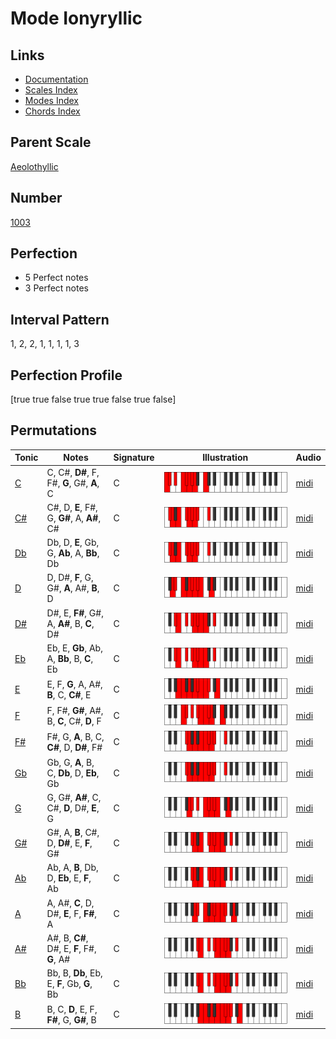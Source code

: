 # Mode Ionyryllic

## Links

- [Documentation](index.md)
- [Scales Index](Scales.md)
- [Modes Index](Modes.md)
- [Chords Index](Chords.md)

## Parent Scale

[Aeolothyllic](ScaleAeolothyllic.md)

## Number

[1003](https://ianring.com/musictheory/scales/1003)

## Perfection

- 5 Perfect notes
- 3 Perfect notes

## Interval Pattern

1, 2, 2, 1, 1, 1, 1, 3

## Perfection Profile

[true true false true true false true false]

## Permutations

| Tonic | Notes | Signature | Illustration | Audio |
|-------|-------|-----------|--------------|-------|
| [C](ModeCNaturalIonyryllic.md) | C, C#, **D#**, F, F#, **G**, G#, **A**, C | C | ![CNaturalIonyryllic](ModeCNaturalIonyryllic.png) | [midi](https://github.com/edipermadi/music/blob/main/docs/ModeCNaturalIonyryllic.mid?raw=true) |
| [C#](ModeCSharpIonyryllic.md) | C#, D, **E**, F#, G, **G#**, A, **A#**, C# | C | ![CSharpIonyryllic](ModeCSharpIonyryllic.png) | [midi](https://github.com/edipermadi/music/blob/main/docs/ModeCSharpIonyryllic.mid?raw=true) |
| [Db](ModeDFlatIonyryllic.md) | Db, D, **E**, Gb, G, **Ab**, A, **Bb**, Db | C | ![DFlatIonyryllic](ModeDFlatIonyryllic.png) | [midi](https://github.com/edipermadi/music/blob/main/docs/ModeDFlatIonyryllic.mid?raw=true) |
| [D](ModeDNaturalIonyryllic.md) | D, D#, **F**, G, G#, **A**, A#, **B**, D | C | ![DNaturalIonyryllic](ModeDNaturalIonyryllic.png) | [midi](https://github.com/edipermadi/music/blob/main/docs/ModeDNaturalIonyryllic.mid?raw=true) |
| [D#](ModeDSharpIonyryllic.md) | D#, E, **F#**, G#, A, **A#**, B, **C**, D# | C | ![DSharpIonyryllic](ModeDSharpIonyryllic.png) | [midi](https://github.com/edipermadi/music/blob/main/docs/ModeDSharpIonyryllic.mid?raw=true) |
| [Eb](ModeEFlatIonyryllic.md) | Eb, E, **Gb**, Ab, A, **Bb**, B, **C**, Eb | C | ![EFlatIonyryllic](ModeEFlatIonyryllic.png) | [midi](https://github.com/edipermadi/music/blob/main/docs/ModeEFlatIonyryllic.mid?raw=true) |
| [E](ModeENaturalIonyryllic.md) | E, F, **G**, A, A#, **B**, C, **C#**, E | C | ![ENaturalIonyryllic](ModeENaturalIonyryllic.png) | [midi](https://github.com/edipermadi/music/blob/main/docs/ModeENaturalIonyryllic.mid?raw=true) |
| [F](ModeFNaturalIonyryllic.md) | F, F#, **G#**, A#, B, **C**, C#, **D**, F | C | ![FNaturalIonyryllic](ModeFNaturalIonyryllic.png) | [midi](https://github.com/edipermadi/music/blob/main/docs/ModeFNaturalIonyryllic.mid?raw=true) |
| [F#](ModeFSharpIonyryllic.md) | F#, G, **A**, B, C, **C#**, D, **D#**, F# | C | ![FSharpIonyryllic](ModeFSharpIonyryllic.png) | [midi](https://github.com/edipermadi/music/blob/main/docs/ModeFSharpIonyryllic.mid?raw=true) |
| [Gb](ModeGFlatIonyryllic.md) | Gb, G, **A**, B, C, **Db**, D, **Eb**, Gb | C | ![GFlatIonyryllic](ModeGFlatIonyryllic.png) | [midi](https://github.com/edipermadi/music/blob/main/docs/ModeGFlatIonyryllic.mid?raw=true) |
| [G](ModeGNaturalIonyryllic.md) | G, G#, **A#**, C, C#, **D**, D#, **E**, G | C | ![GNaturalIonyryllic](ModeGNaturalIonyryllic.png) | [midi](https://github.com/edipermadi/music/blob/main/docs/ModeGNaturalIonyryllic.mid?raw=true) |
| [G#](ModeGSharpIonyryllic.md) | G#, A, **B**, C#, D, **D#**, E, **F**, G# | C | ![GSharpIonyryllic](ModeGSharpIonyryllic.png) | [midi](https://github.com/edipermadi/music/blob/main/docs/ModeGSharpIonyryllic.mid?raw=true) |
| [Ab](ModeAFlatIonyryllic.md) | Ab, A, **B**, Db, D, **Eb**, E, **F**, Ab | C | ![AFlatIonyryllic](ModeAFlatIonyryllic.png) | [midi](https://github.com/edipermadi/music/blob/main/docs/ModeAFlatIonyryllic.mid?raw=true) |
| [A](ModeANaturalIonyryllic.md) | A, A#, **C**, D, D#, **E**, F, **F#**, A | C | ![ANaturalIonyryllic](ModeANaturalIonyryllic.png) | [midi](https://github.com/edipermadi/music/blob/main/docs/ModeANaturalIonyryllic.mid?raw=true) |
| [A#](ModeASharpIonyryllic.md) | A#, B, **C#**, D#, E, **F**, F#, **G**, A# | C | ![ASharpIonyryllic](ModeASharpIonyryllic.png) | [midi](https://github.com/edipermadi/music/blob/main/docs/ModeASharpIonyryllic.mid?raw=true) |
| [Bb](ModeBFlatIonyryllic.md) | Bb, B, **Db**, Eb, E, **F**, Gb, **G**, Bb | C | ![BFlatIonyryllic](ModeBFlatIonyryllic.png) | [midi](https://github.com/edipermadi/music/blob/main/docs/ModeBFlatIonyryllic.mid?raw=true) |
| [B](ModeBNaturalIonyryllic.md) | B, C, **D**, E, F, **F#**, G, **G#**, B | C | ![BNaturalIonyryllic](ModeBNaturalIonyryllic.png) | [midi](https://github.com/edipermadi/music/blob/main/docs/ModeBNaturalIonyryllic.mid?raw=true) |
